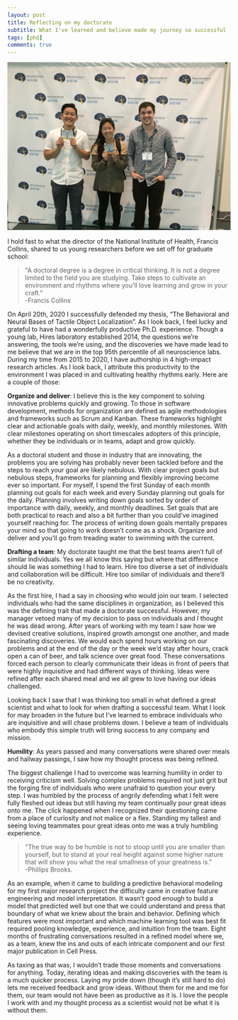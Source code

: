 ```yaml
---
layout: post
title: Reflecting on my doctorate
subtitle: What I've learned and believe made my journey so successful
tags: [phd]
comments: true
---
```


![](/images/latest/sfn-2016.jpg)

I hold fast to what the director of the National Institute of Health, Francis Collins, shared to us young researchers before we set off for graduate school: 
> "A doctoral degree is a degree in critical thinking. It is not a degree limited to the field you are studying. Take steps to cultivate an environment and rhythms where you'll love learning and grow in your craft."  
-Francis Collins

On April 20th, 2020 I successfully defended my thesis, “The Behavioral and Neural Bases of Tactile Object Localization”. As I look back, I feel lucky and grateful to have had a wonderfully productive Ph.D. experience. Though a young lab, Hires laboratory established 2014, the questions we’re answering, the tools we’re using, and the discoveries we have made lead to me believe that we are in the top 95th percentile of all neuroscience labs. During my time from 2015 to 2020, I have authorship in 4 high-impact research articles. As I look back, I attribute this productivity to the environment I was placed in and cultivating healthy rhythms early. Here are a couple of those:

**Organize and deliver**: I believe this is the key component to solving innovative problems quickly and growing. To those in software development, methods for organization are defined as agile methodologies and frameworks such as Scrum and Kanban. These frameworks highlight clear and actionable goals with daily, weekly, and monthly milestones. With clear milestones operating on short timescales adopters of this principle, whether they be individuals or in teams, adapt and grow quickly. 

As a doctoral student and those in industry that are innovating, the problems you are solving has probably never been tackled before and the steps to reach your goal are likely nebulous. With clear project goals but nebulous steps, frameworks for planning and flexibly improving become ever so important. For myself, I spend the first Sunday of each month planning out goals for each week and every Sunday planning out goals for the daily. Planning involves writing down goals sorted by order of importance with daily, weekly, and monthly deadlines. Set goals that are both practical to reach and also a bit further than you could’ve imagined yourself reaching for. The process of writing down goals mentally prepares your mind so that going to work doesn’t come as a shock. Organize and deliver and you'll go from treading water to swimming with the current. 

**Drafting a team**: My doctorate taught me that the best teams aren’t full of similar individuals. Yes we all know this saying but where that difference should lie was something I had to learn. Hire too diverse a set of individuals and collaboration will be difficult. Hire too similar of individuals and there’ll be no creativity.  

As the first hire, I had a say in choosing who would join our team. I selected individuals who had the same disciplines in organization, as I believed this was the defining trait that made a doctorate successful. However, my manager vetoed many of my decision to pass on individuals and I thought he was dead wrong. After years of working with my team I saw how we devised creative solutions, inspired growth amongst one another, and made fascinating discoveries. We would each spend hours working on our problems and at the end of the day or the week we’d stay after hours, crack open a can of beer, and talk science over great food. These conversations forced each person to clearly communicate their ideas in front of peers that were highly inquisitive and had different ways of thinking. Ideas were refined after each shared meal and we all grew to love having our ideas challenged.  

Looking back I saw that I was thinking too small in what defined a great scientist and what to look for when drafting a successful team. What I look for may broaden in the future but I’ve learned to embrace individuals who are inquisitive and will chase problems down. I believe a team of individuals who embody this simple truth will bring success to any company and mission.

**Humility**: As years passed and many conversations were shared over meals and hallway passings, I saw how my thought process was being refined. 

The biggest challenge I had to overcome was learning humility in order to receiving criticism well. Solving complex problems required not just grit but the forging fire of individuals who were unafraid to question your every step. I was humbled by the process of angrily defending what I felt were fully fleshed out ideas but still having my team continually pour great ideas onto me. The click happened when I recognized their questioning came from a place of curiosity and not malice or a flex. Standing my tallest and seeing loving teammates pour great ideas onto me was a truly humbling experience. 

> "The true way to be humble is not to stoop until you are smaller than yourself, but to stand at your real height against some higher nature that will show you what the real smallness of your greatness is."  
-Phillips Brooks.

As an example, when it came to building a predictive behavioral modeling for my first major research project the difficulty came in creative feature engineering and model interpretation. It wasn’t good enough to build a model that predicted well but one that we could understand and press that boundary of what we knew about the brain and behavior. Defining which features were most important and which machine learning tool was best fit required pooling knowledge, experience, and intuition from the team. Eight months of frustrating conversations resulted in a refined model where we, as a team, knew the ins and outs of each intricate component and our first major publication in Cell Press.  

As taxing as that was, I wouldn’t trade those moments and conversations for anything. Today, iterating ideas and making discoveries with the team is a much quicker process. Laying my pride down (though it’s still hard to do) lets me received feedback and grow ideas. Without them for me and me for them, our team would not have been as productive as it is. I love the people I work with and my thought process as a scientist would not be what it is without them. 